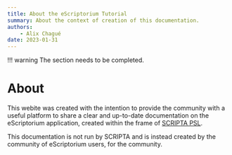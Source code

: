 ```yaml
---
title: About the eScriptorium Tutorial
summary: About the context of creation of this documentation.
authors:
    - Alix Chagué
date: 2023-01-31
---
```


!!! warning
    The section needs to be completed.

# About

This webite was created with the intention to provide the community with a useful platform to share a clear and up-to-date documentation on the eScriptorium application, created within the frame of [SCRIPTA PSL](https://scripta.psl.eu/).

This documentation is not run by SCRIPTA and is instead created by the community of eScriptorium users, for the community. 

